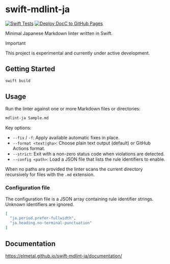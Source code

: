 # swift-mdlint-ja
[![Swift Tests](https://github.com/elmetal/swift-mdlint-ja/actions/workflows/swift-test.yml/badge.svg)](https://github.com/elmetal/swift-mdlint-ja/actions/workflows/swift-test.yml)
[![Deploy DocC to GitHub Pages](https://github.com/elmetal/swift-mdlint-ja/actions/workflows/docc-pages.yml/badge.svg)](https://github.com/elmetal/swift-mdlint-ja/actions/workflows/docc-pages.yml)

Minimal Japanese Markdown linter written in Swift.

> [!IMPORTANT]
> This project is experimental and currently under active development.

## Getting Started

```bash
swift build
```

## Usage

Run the linter against one or more Markdown files or directories:

```bash
mdlint-ja Sample.md
```

Key options:

- `--fix` / `-f`: Apply available automatic fixes in place.
- `--format <text|gha>`: Choose plain text output (default) or GitHub Actions format.
- `--strict`: Exit with a non-zero status code when violations are detected.
- `--config <path>`: Load a JSON file that lists the rule identifiers to enable.

When no paths are provided the linter scans the current directory recursively for files with the `.md` extension.

### Configuration file

The configuration file is a JSON array containing rule identifier strings. Unknown identifiers are ignored.

```json
[
  "ja.period.prefer-fullwidth",
  "ja.heading.no-terminal-punctuation"
]
```

## Documentation
https://elmetal.github.io/swift-mdlint-ja/documentation/
